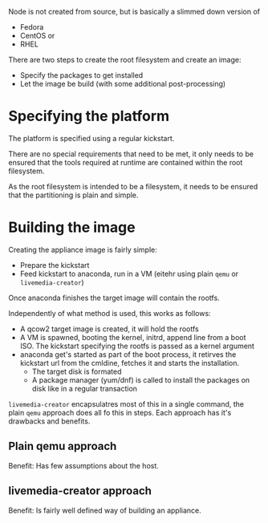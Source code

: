 
Node is not created from source, but is basically a slimmed down version of

+ Fedora
+ CentOS or
+ RHEL

There are two steps to create the root filesystem and create an image:

+ Specify the packages to get installed
+ Let the image be build (with some additional post-processing)


Specifying the platform
=======================

The platform is specified using a regular kickstart.

There are no special requirements that need to be met, it only needs to be ensured that the tools required at runtime are contained within the root filesystem.

As the root filesystem is intended to be a filesystem, it needs to be ensured that the partitioning is plain and simple.


Building the image
==================

Creating the appliance image is fairly simple:

+ Prepare the kickstart
+ Feed kickstart to anaconda, run in a VM (eitehr using plain `qemu` or `livemedia-creator`)

Once anaconda finishes the target image will contain the rootfs.

Independently of what method is used, this works as follows:

+ A qcow2 target image is created, it will hold the rootfs
+ A VM is spawned, booting the kernel, initrd, append line from a
  boot ISO. The kickstart specifying the rootfs is passed as a kernel
  argument
+ anaconda get's started as part of the boot process, it retirves the
  kickstart url from the cmldine, fetches it and starts the
  installation.
  + The target disk is formated
  + A package manager (yum/dnf) is called to install the packages on disk
    like in a regular transaction

`livemedia-creator` encapsulatres most of this in a single command, the plain `qemu` approach
does all fo this in steps. Each approach has it's drawbacks and benefits.


Plain qemu approach
-------------------

Benefit: Has few assumptions about the host.


livemedia-creator approach
--------------------------

Benefit: Is fairly well defined way of building an appliance.


